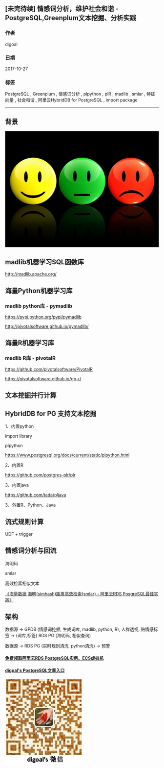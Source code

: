 ## [未完待续] 情感词分析，维护社会和谐 - PostgreSQL,Greenplum文本挖掘、分析实践
                             
### 作者            
digoal            
            
### 日期             
2017-10-27            
              
### 标签            
PostgreSQL , Greenplum , 情感词分析 , plpython , plR , madlib , smlar , 特征向量 , 社会和谐 , 阿里云HybridDB for PostgreSQL , import package       
                        
----                        
                         
## 背景     

![pic](20171027_04_pic_001.png)




## madlib机器学习SQL函数库
http://madlib.apache.org/



## 海量Python机器学习库


### madlib python库 - pymadlib

https://pypi.python.org/pypi/pymadlib

http://pivotalsoftware.github.io/pymadlib/



## 海量R机器学习库

### madlib R库 - pivotalR

https://github.com/pivotalsoftware/PivotalR

https://pivotalsoftware.github.io/gp-r/



## 文本挖掘并行计算

## HybridDB for PG 支持文本挖掘

1、内置python

import library

plpython


https://www.postgresql.org/docs/current/static/plpython.html


2、内置R

https://github.com/postgres-plr/plr

3、内置java


https://github.com/tada/pljava


3、外置R、Python、Java




## 流式规则计算

UDF +  trigger




## 情感词分析与回流

海明码

smlar 


高效检索相似文本

[《海量数据,海明(simhash)距离高效检索(smlar) - 阿里云RDS PosgreSQL最佳实践》](../201708/20170804_01.md)  




## 架构

数据源 -> GPDB (情感词挖掘, 生成词库, madlib, python, R), 人群透视, 贴情感标签 -> (词库,标签) RDS PG (海明码, 相似查询)     

数据源 -> RDS PG (实时规则清洗, python清洗) -> 预警    


  
  
  
  
  
  
  
  
  
  
  
  
  
#### [免费领取阿里云RDS PostgreSQL实例、ECS虚拟机](https://free.aliyun.com/ "57258f76c37864c6e6d23383d05714ea")
  
  
#### [digoal's PostgreSQL文章入口](https://github.com/digoal/blog/blob/master/README.md "22709685feb7cab07d30f30387f0a9ae")
  
  
![digoal's weixin](../pic/digoal_weixin.jpg "f7ad92eeba24523fd47a6e1a0e691b59")
  
  
  
  
  
  
  
